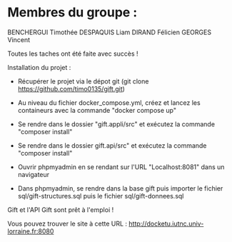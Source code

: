 # Membres du groupe :
BENCHERGUI Timothée DESPAQUIS Liam DIRAND Félicien GEORGES Vincent

Toutes les taches ont été faite avec succès !

Installation du projet : 
- Récupérer le projet via le dépot git (git clone https://github.com/timo0135/gift.git)
- Au niveau du fichier docker_compose.yml, créez et lancez les containeurs avec la commande "docker compose up"
  
- Se rendre dans le dossier "gift.appli/src" et exécutez la commande "composer install"
- Se rendre dans le dossier gift.api/src" et exécutez la commande "composer install"
  
- Ouvrir phpmyadmin en se rendant sur l'URL "Localhost:8081" dans un navigateur
- Dans phpmyadmin, se rendre dans la base gift puis importer le fichier sql/gift-structures.sql puis le fichier sql/gift-donnees.sql

Gift et l'API Gift sont prêt à l'emploi ! 

Vous pouvez trouver le site à cette URL : http://docketu.iutnc.univ-lorraine.fr:8080
